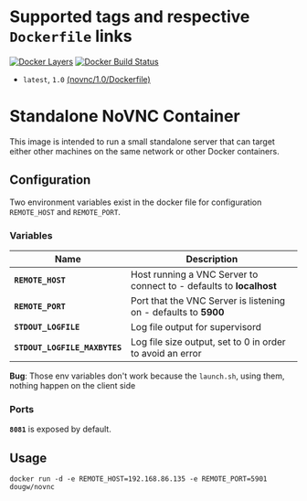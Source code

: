 # Supported tags and respective `Dockerfile` links
[![Docker Layers](https://images.microbadger.com/badges/image/ardeveloppement/novnc.svg)][microbadger]
[![Docker Build Status](https://img.shields.io/docker/cloud/build/ardeveloppement/novnc.svg)][dockerstore]

* `latest`, `1.0` [(novnc/1.0/Dockerfile)](https://github.com/ArDeveloppement/docker-images/blob/master/novnc/1.0/Dockerfile)

# Standalone NoVNC Container

This image is intended to run a small standalone server that can target either other machines on the same network or other Docker containers.

## Configuration

Two environment variables exist in the docker file for configuration `REMOTE_HOST` and `REMOTE_PORT`.

### Variables

|Name|Description|
|----|-----------|
|**`REMOTE_HOST`**|Host running a VNC Server to connect to - defaults to **localhost**|
|**`REMOTE_PORT`**|Port that the VNC Server is listening on - defaults to **5900**|
|**`STDOUT_LOGFILE`**|Log file output for supervisord|
|**`STDOUT_LOGFILE_MAXBYTES`**|Log file size output, set to 0 in order to avoid an error|

 **Bug**: Those env variables don't work because the `launch.sh`, using them, 
 nothing happen on the client side

### Ports
**`8081`** is exposed by default.

## Usage

```
docker run -d -e REMOTE_HOST=192.168.86.135 -e REMOTE_PORT=5901 dougw/novnc
```

[microbadger]: https://microbadger.com/images/ardeveloppement/novnc
[dockerstore]: https://store.docker.com/community/images/ardeveloppement/novnc
